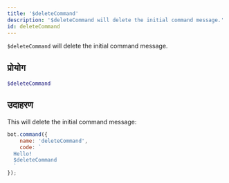 ```yaml
---
title: '$deleteCommand'
description: '$deleteCommand will delete the initial command message.'
id: deleteCommand
---
```


`$deleteCommand` will delete the initial command message.

## प्रोयोग

```php
$deleteCommand
```

## उदाहरण

This will delete the initial command message:

```javascript
bot.command({
    name: 'deleteCommand',
    code: `
  Hello!
  $deleteCommand
  `
});
```
